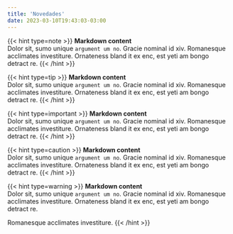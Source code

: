 ```yaml
---
title: 'Novedades'
date: 2023-03-10T19:43:03-03:00
---
```


{{< hint type=note >}}
**Markdown content**\
Dolor sit, sumo unique `argument um no`. Gracie nominal id xiv. Romanesque acclimates investiture.
Ornateness bland it ex enc, est yeti am bongo detract re.
{{< /hint >}}

{{< hint type=tip >}}
**Markdown content**\
Dolor sit, sumo unique `argument um no`. Gracie nominal id xiv. Romanesque acclimates investiture.
Ornateness bland it ex enc, est yeti am bongo detract re.
{{< /hint >}}

{{< hint type=important >}}
**Markdown content**\
Dolor sit, sumo unique `argument um no`. Gracie nominal id xiv. Romanesque acclimates investiture.
Ornateness bland it ex enc, est yeti am bongo detract re.
{{< /hint >}}

{{< hint type=caution >}}
**Markdown content**\
Dolor sit, sumo unique `argument um no`. Gracie nominal id xiv. Romanesque acclimates investiture.
Ornateness bland it ex enc, est yeti am bongo detract re.
{{< /hint >}}

{{< hint type=warning >}}
**Markdown content**\
Dolor sit, sumo unique `argument um no`. Gracie nominal id xiv. Romanesque acclimates investiture.
Ornateness bland it ex enc, est yeti am bongo detract re.

Romanesque acclimates investiture.
{{< /hint >}}
